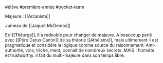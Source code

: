 #élève #première-année #pocket-team 

Majeure : [[Arcaniste]]

Jumeau de [[Jaquot McDemoz]]

Ex-[[Théurge]], il a redoublé pour changer de majeure.
A beaucoup parlé avec [[Père Darus Canon]] de sa théorie [[Athéisme]], mais ultimement il est pragmatique et considère la logique comme source du raisonnement. 
Anti-authorité, vole, triche, ment, connait de nombreux secrets. MAIS : honnête et trustworthy. Il fait du multi-majeure dans son temps libre.